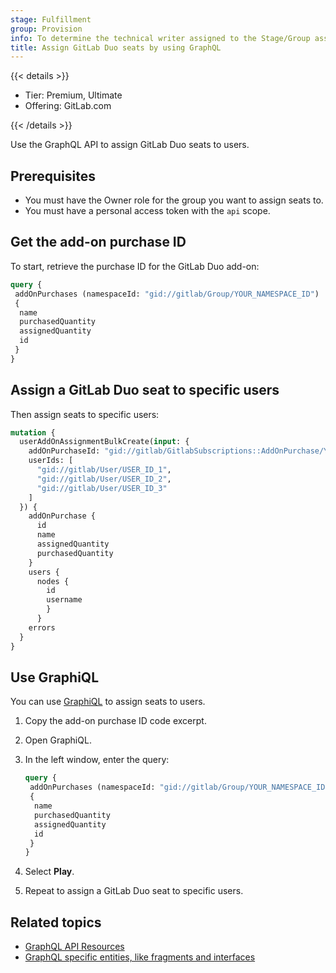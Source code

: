 ```yaml
---
stage: Fulfillment
group: Provision
info: To determine the technical writer assigned to the Stage/Group associated with this page, see https://handbook.gitlab.com/handbook/product/ux/technical-writing/#assignments
title: Assign GitLab Duo seats by using GraphQL
---
```


{{< details >}}

- Tier: Premium, Ultimate
- Offering: GitLab.com

{{< /details >}}

Use the GraphQL API to assign GitLab Duo seats to users.

## Prerequisites

- You must have the Owner role for the group you want to assign seats to.
- You must have a personal access token with the `api` scope.

## Get the add-on purchase ID

To start, retrieve the purchase ID for the GitLab Duo add-on:

```graphql
query {
 addOnPurchases (namespaceId: "gid://gitlab/Group/YOUR_NAMESPACE_ID")
 {
  name
  purchasedQuantity
  assignedQuantity
  id
 }
}
```

## Assign a GitLab Duo seat to specific users

Then assign seats to specific users:

```graphql
mutation {
  userAddOnAssignmentBulkCreate(input: {
    addOnPurchaseId: "gid://gitlab/GitlabSubscriptions::AddOnPurchase/YOUR_ADDON_PURCHASE_ID",
    userIds: [
      "gid://gitlab/User/USER_ID_1",
      "gid://gitlab/User/USER_ID_2",
      "gid://gitlab/User/USER_ID_3"
    ]
  }) {
    addOnPurchase {
      id
      name
      assignedQuantity
      purchasedQuantity
    }
    users {
      nodes {
        id
        username
        }
      }
    errors
  }
}
```

## Use GraphiQL

You can use [GraphiQL](https://gitlab.com/-/graphql-explorer) to assign seats to users.

1. Copy the add-on purchase ID code excerpt.
1. Open GraphiQL.
1. In the left window, enter the query:

   ```graphql
   query {
    addOnPurchases (namespaceId: "gid://gitlab/Group/YOUR_NAMESPACE_ID")
    {
     name
     purchasedQuantity
     assignedQuantity
     id
    }
   }
   ```

1. Select **Play**.
1. Repeat to assign a GitLab Duo seat to specific users.

## Related topics

- [GraphQL API Resources](reference/_index.md)
- [GraphQL specific entities, like fragments and interfaces](https://graphql.org/learn/)
